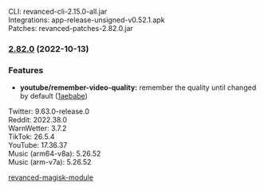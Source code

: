 CLI: revanced-cli-2.15.0-all.jar  
Integrations: app-release-unsigned-v0.52.1.apk  
Patches: revanced-patches-2.82.0.jar  
### [2.82.0](https://github.com/revanced/revanced-patches/compare/v2.81.11...v2.82.0) (2022-10-13)

### Features

* **youtube/remember-video-quality:** remember the quality until changed by default ([1aebabe](https://github.com/revanced/revanced-patches/commit/1aebabefdb0b163e0020fd3b52d7d1fa2404764b))
  
Twitter: 9.63.0-release.0  
Reddit: 2022.38.0  
WarnWetter: 3.7.2  
TikTok: 26.5.4  
YouTube: 17.36.37  
Music (arm64-v8a): 5.26.52  
Music (arm-v7a): 5.26.52  

[revanced-magisk-module](https://github.com/j-hc/revanced-magisk-module)  
